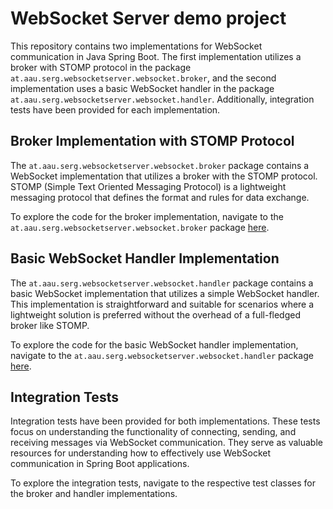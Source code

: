 # WebSocket Server demo project 

This repository contains two implementations for WebSocket communication in Java Spring Boot. The first implementation utilizes a broker with STOMP protocol in the package `at.aau.serg.websocketserver.websocket.broker`, and the second implementation uses a basic WebSocket handler in the package `at.aau.serg.websocketserver.websocket.handler`. Additionally, integration tests have been provided for each implementation.

## Broker Implementation with STOMP Protocol

The `at.aau.serg.websocketserver.websocket.broker` package contains a WebSocket implementation that utilizes a broker with the STOMP protocol. STOMP (Simple Text Oriented Messaging Protocol) is a lightweight messaging protocol that defines the format and rules for data exchange. 

To explore the code for the broker implementation, navigate to the `at.aau.serg.websocketserver.websocket.broker` package [here](./src/main/java/at/aau/serg/websocketserver/websocket/broker).

## Basic WebSocket Handler Implementation

The `at.aau.serg.websocketserver.websocket.handler` package contains a basic WebSocket implementation that utilizes a simple WebSocket handler. This implementation is straightforward and suitable for scenarios where a lightweight solution is preferred without the overhead of a full-fledged broker like STOMP.

To explore the code for the basic WebSocket handler implementation, navigate to the `at.aau.serg.websocketserver.websocket.handler` package [here](./src/main/java/at/aau/serg/websocketserver/websocket/handler).

## Integration Tests

Integration tests have been provided for both implementations. These tests focus on understanding the functionality of connecting, sending, and receiving messages via WebSocket communication. They serve as valuable resources for understanding how to effectively use WebSocket communication in Spring Boot applications.

To explore the integration tests, navigate to the respective test classes for the broker and handler implementations.
